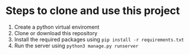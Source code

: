 # Steps to clone and use this project

1. Create a python virtual enviroment
2. Clone or download this repository
3. Install the required packages using `pip install -r requirements.txt`
4. Run the server using `python3 manage.py runserver`
